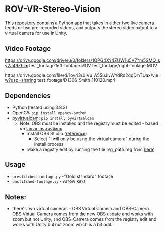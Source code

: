 # ROV-VR-Stereo-Vision
This repository contains a Python app that takes in either two live camera feeds or two pre-recorded videos, and outputs the stereo video output to a virtual camera for use in Unity.

## Video Footage

https://drive.google.com/drive/u/0/folders/1QPG4X94ZUW1u5V7Ym5SMQ_sy2J49Zhlm
test_footage/left-footage.MOV
test_footage/right-footage.MOV

https://drive.google.com/file/d/1oyrj3s0IVu_A55uJlvWYdRd2qgDmTUax/view?usp=sharing
test_footage/D1306_Smith_110120.mp4

## Dependencies
+ Python (tested using 3.8.3)
+ OpenCV: `pip install opencv-python`
+ [pyvirtualcam](https://pypi.org/project/pyvirtualcam/): `pip install pyvirtualcam`
  + Note: OBS must be installed and the registry must be edited - based on [these instructions](https://pypi.org/project/pyvirtualcam/)
      + Install OBS Studio ([reference](https://obsproject.com/welcome))
          + Select "I will only be using the virtual camera" during the install process
      + Make a registry edit by running the file reg_path.reg from [here](https://github.com/CatxFish/obs-virtual-cam/releases/tag/1.2.1))

## Usage
+ `prestitched-footage.py` -"Gold standard" footage
+ `unstitched-footage.py` - Arrow keys

## Notes:
+ there's two virtual cameras - OBS Virtual Camera and OBS-Camera. OBS Virtual Camera comes from the new OBS update and works with zoom but not Unity, and OBS-Camera comes from the registry edit and works with Unity but not zoom which is a bit odd.
